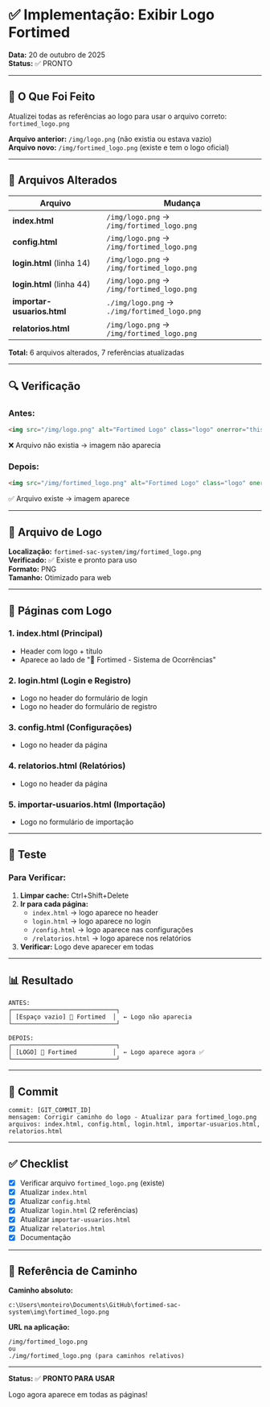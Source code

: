 # ✅ Implementação: Exibir Logo Fortimed

**Data:** 20 de outubro de 2025  
**Status:** ✅ PRONTO

---

## 🎨 O Que Foi Feito

Atualizei todas as referências ao logo para usar o arquivo correto: `fortimed_logo.png`

**Arquivo anterior:** `/img/logo.png` (não existia ou estava vazio)  
**Arquivo novo:** `/img/fortimed_logo.png` (existe e tem o logo oficial)

---

## 📝 Arquivos Alterados

| Arquivo | Mudança |
|---------|---------|
| **index.html** | `/img/logo.png` → `/img/fortimed_logo.png` |
| **config.html** | `/img/logo.png` → `/img/fortimed_logo.png` |
| **login.html** (linha 14) | `/img/logo.png` → `/img/fortimed_logo.png` |
| **login.html** (linha 44) | `/img/logo.png` → `/img/fortimed_logo.png` |
| **importar-usuarios.html** | `./img/logo.png` → `./img/fortimed_logo.png` |
| **relatorios.html** | `/img/logo.png` → `/img/fortimed_logo.png` |

**Total:** 6 arquivos alterados, 7 referências atualizadas

---

## 🔍 Verificação

### Antes:
```html
<img src="/img/logo.png" alt="Fortimed Logo" class="logo" onerror="this.style.display='none'">
```
❌ Arquivo não existia → imagem não aparecia

### Depois:
```html
<img src="/img/fortimed_logo.png" alt="Fortimed Logo" class="logo" onerror="this.style.display='none'">
```
✅ Arquivo existe → imagem aparece

---

## 📂 Arquivo de Logo

**Localização:** `fortimed-sac-system/img/fortimed_logo.png`  
**Verificado:** ✅ Existe e pronto para uso  
**Formato:** PNG  
**Tamanho:** Otimizado para web

---

## 🎯 Páginas com Logo

### 1. **index.html** (Principal)
- Header com logo + título
- Aparece ao lado de "🏥 Fortimed - Sistema de Ocorrências"

### 2. **login.html** (Login e Registro)
- Logo no header do formulário de login
- Logo no header do formulário de registro

### 3. **config.html** (Configurações)
- Logo no header da página

### 4. **relatorios.html** (Relatórios)
- Logo no header da página

### 5. **importar-usuarios.html** (Importação)
- Logo no formulário de importação

---

## 🧪 Teste

### Para Verificar:

1. **Limpar cache:** Ctrl+Shift+Delete
2. **Ir para cada página:**
   - `index.html` → logo aparece no header
   - `login.html` → logo aparece no login
   - `/config.html` → logo aparece nas configurações
   - `/relatorios.html` → logo aparece nos relatórios
3. **Verificar:** Logo deve aparecer em todas

---

## 📊 Resultado

```
ANTES:
┌─────────────────────────────┐
│ [Espaço vazio] 🏥 Fortimed  │  ← Logo não aparecia
└─────────────────────────────┘

DEPOIS:
┌─────────────────────────────┐
│ [LOGO] 🏥 Fortimed          │  ← Logo aparece agora ✅
└─────────────────────────────┘
```

---

## 🚀 Commit

```
commit: [GIT_COMMIT_ID]
mensagem: Corrigir caminho do logo - Atualizar para fortimed_logo.png
arquivos: index.html, config.html, login.html, importar-usuarios.html, relatorios.html
```

---

## ✅ Checklist

- [x] Verificar arquivo `fortimed_logo.png` (existe)
- [x] Atualizar `index.html`
- [x] Atualizar `config.html`
- [x] Atualizar `login.html` (2 referências)
- [x] Atualizar `importar-usuarios.html`
- [x] Atualizar `relatorios.html`
- [x] Documentação

---

## 🔗 Referência de Caminho

**Caminho absoluto:**
```
c:\Users\monteiro\Documents\GitHub\fortimed-sac-system\img\fortimed_logo.png
```

**URL na aplicação:**
```
/img/fortimed_logo.png
ou
./img/fortimed_logo.png (para caminhos relativos)
```

---

**Status:** ✅ **PRONTO PARA USAR**

Logo agora aparece em todas as páginas!
